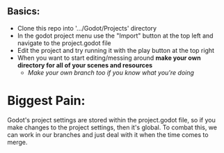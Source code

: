 ## Basics:
- Clone this repo into '.../Godot/Projects' directory
- In the godot project menu use the "Import" button at the top left and navigate to the project.godot file
- Edit the project and try running it with the play button at the top right
- When you want to start editing/messing around **make your own directory for all of your scenes and resources**
    - *Make your own branch too if you know what you're doing*


# Biggest Pain:
Godot's project settings are stored within the project.godot file, so if you make changes to the project settings, then it's global. To combat this, we can work in our branches and just deal with it when the time comes to merge.
